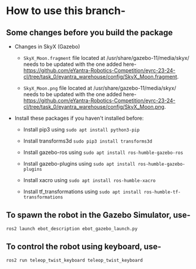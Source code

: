 # How to use this branch-

## Some changes before you build the package
* Changes in SkyX (Gazebo)

  *  `SkyX_Moon.fragment` file located at /usr/share/gazebo-11/media/skyx/ needs to be updated with the one added here- https://github.com/eYantra-Robotics-Competition/eyrc-23-24-cl/tree/task_0/eyantra_warehouse/config/SkyX_Moon.fragment.

  *  `SkyX_Moon.png` file located at /usr/share/gazebo-11/media/skyx/ needs to be updated with the one added here- https://github.com/eYantra-Robotics-Competition/eyrc-23-24-cl/tree/task_0/eyantra_warehouse/config/SkyX_Moon.png.

* Install these packages if you haven't installed before:

  * Install pip3 using `sudo apt install python3-pip`
  
  * Install transforms3d `sudo pip3 install transforms3d`

  * Install gazebo-ros using `sudo apt install ros-humble-gazebo-ros`
  
  * Install gazebo-plugins using `sudo apt install ros-humble-gazebo-plugins`

  * Install xacro using `sudo apt install ros-humble-xacro`

  * Install tf_transformations using `sudo apt install ros-humble-tf-transformations`

## To spawn the robot in the Gazebo Simulator, use-
`ros2 launch ebot_description ebot_gazebo_launch.py`

## To control the robot using keyboard, use-
`ros2 run teleop_twist_keyboard teleop_twist_keyboard`
